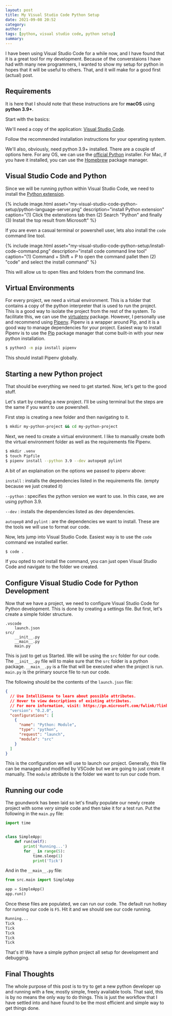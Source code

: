```yaml
---
layout: post
title: My Visual Studio Code Python Setup
date: 2021-09-08 20:52
category:
author:
tags: [python, visual studio code, python setup]
summary:
---
```


I have been using Visual Studio Code for a while now, and I have found that it is a great tool for my development. Because of the converstaions I have had with many new programmers, I wanted to show my setup for python in hopes that it will be useful to others. That, and it will make for a good first (actual) post.

## Requirements

It is here that I should note that these instructions are for **macOS** using **python 3.9+**.

Start with the basics:

We'll need a copy of the application: [Visual Studio Code](https://code.visualstudio.com/download).

Follow the recommended installation instructions for your operating system.

We'll also, obviously, need python 3.9+ installed. There are a couple of options here. For any OS, we can use the [official Python](https://www.python.org/downloads/) installer. For Mac, if you have it installed, you can use the [Homebrew](https://brew.sh/) package manager.

## Visual Studio Code and Python

Since we will be running python within Visual Studio Code, we need to install the [Python extension](https://code.visualstudio.com/docs/python).

{%
    include image.html
    asset="my-visual-studio-code-python-setup/python-language-server.png"
    description="install Python extension"
    caption="(1) Click the extenstions tab then (2) Search \"Python\" and finally (3) Install the top result from Microsoft"
%}

If you are even a casual terminal or powershell user, lets also install the `code` command line tool.

{%
    include image.html
    asset="my-visual-studio-code-python-setup/install-code-command.png"
    description="install code command line tool"
    caption="(1) Command + Shift + P to open the command pallet then (2) \"code\" and select the install command"
%}

This will allow us to open files and folders from the command line.

## Virtual Environments

For every project, we need a virtual environment. This is a folder that contains a copy of the python interpreter that is used to run the project. This is a good way to isolate the project from the rest of the system. To facilitate this, we can use the [virtualenv](https://virtualenv.pypa.io/) package. However, I personally use and recommend using [Pipenv](https://pipenv.pypa.io/en/latest/). Pipenv is a wrapper around Pip, and it is a good way to manage dependencies for your project. Easiest way to install Pipenv is to use the [Pip](https://pip.pypa.io/en/stable/) package manager that come built-in with your new python installation.

```bash
$ python3 -m pip install pipenv
```

This should install Pipenv globally.

## Starting a new Python project

That should be everything we need to get started. Now, let's get to the good stuff.

Let's start by creating a new project. I'll be using terminal but the steps are the same if you want to use powershell.

First step is creating a new folder and then navigating to it.

```bash
$ mkdir my-python-project && cd my-python-project
```

Next, we need to create a virtual environment. I like to manually create both the virtual environment folder as well as the requirements file Pipenv.

```bash
$ mkdir .venv
$ touch Pipfile
$ pipenv install --python 3.9 --dev autopep8 pylint
```

A bit of an explaination on the options we passed to pipenv above:

`install`
: installs the dependencies listed in the requirements file. (empty because we just created it)

`--python`
: specifies the python version we want to use. In this case, we are using python 3.9.

`--dev`
: installs the dependencies listed as dev dependencies.

`autopep8` and `pylint`
: are the dependencies we want to install. These are the tools we will use to format our code.

Now, lets jump into Visual Studio Code. Easiest way is to use the `code` command we installed earlier.

```bash
$ code .
```

If you opted to _not_ install the command, you can just open Visual Studio Code and navigate to the folder we created.

## Configure Visual Studio Code for Python Development

Now that we have a project, we need to configure Visual Studio Code for Python development. This is done by creating a settings file. But first, let's create a simple folder structure.

```plain
.vscode
    launch.json
src/
    __init__.py
    __main__.py
    main.py
```

This is just to get us Started. We will be using the `src` folder for our code. The `__init__.py` file will to make sure that the `src` folder is a python package. `__main__.py` is a file that will be executed when the project is run. `main.py` is the primary source file to run our code.

The following should be the contents of the `launch.json` file:

```json
{
  // Use IntelliSense to learn about possible attributes.
  // Hover to view descriptions of existing attributes.
  // For more information, visit: https://go.microsoft.com/fwlink/?linkid=830387
  "version": "0.2.0",
  "configurations": [
    {
      "name": "Python: Module",
      "type": "python",
      "request": "launch",
      "module": "src"
    }
  ]
}
```

This is the configuration we will use to launch our project. Generally, this file can be managed and modified by VSCode but we are going to just create it manually. The `module` attribute is the folder we want to run our code from.

## Running our code

The goundwork has been laid so let's finally populate our newly create project with some _very_ simple code and then take it for a test run. Put the following in the `main.py` file:

```py
import time


class SimpleApp:
    def run(self):
        print('Running...')
        for _ in range(5):
            time.sleep(1)
            print('Tick')
```

And in the `__main__.py` file:

```py
from src.main import SimpleApp

app = SimpleApp()
app.run()
```

Once these files are populated, we can run our code. The default run hotkey for running our code is `F5`. Hit it and we should see our code running.

```bash
Running...
Tick
Tick
Tick
Tick
Tick
```

That's it! We have a simple python project all setup for development and debugging.

## Final Thoughts

The whole purpose of this post is to try to get a new python developer up and running with a few, mostly simple, freely available tools. That said, this is by no means the only way to do things. This is just the workflow that I have settled into and have found to be the most efficient and simple way to get things done.
